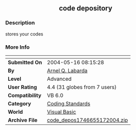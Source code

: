 ﻿<div align="center">

## code depository


</div>

### Description

stores your codes
 
### More Info
 


<span>             |<span>
---                |---
**Submitted On**   |2004-05-16 08:15:28
**By**             |[Arnel Q\. Labarda](https://github.com/Planet-Source-Code/PSCIndex/blob/master/ByAuthor/arnel-q-labarda.md)
**Level**          |Advanced
**User Rating**    |4.4 (31 globes from 7 users)
**Compatibility**  |VB 6\.0
**Category**       |[Coding Standards](https://github.com/Planet-Source-Code/PSCIndex/blob/master/ByCategory/coding-standards__1-43.md)
**World**          |[Visual Basic](https://github.com/Planet-Source-Code/PSCIndex/blob/master/ByWorld/visual-basic.md)
**Archive File**   |[code\_depos1746655172004\.zip](https://github.com/Planet-Source-Code/arnel-q-labarda-code-depository__1-53842/archive/master.zip)









